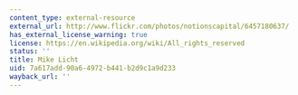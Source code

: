 ```yaml
---
content_type: external-resource
external_url: http://www.flickr.com/photos/notionscapital/6457180637/
has_external_license_warning: true
license: https://en.wikipedia.org/wiki/All_rights_reserved
status: ''
title: Mike Licht
uid: 7a617add-90a6-4972-b441-b2d9c1a9d233
wayback_url: ''
---
```


